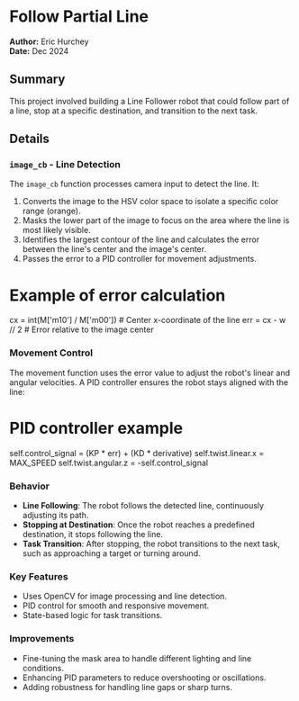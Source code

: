 # Follow Partial Line

**Author:** Eric Hurchey  
**Date:** Dec 2024  

## Summary  

This project involved building a Line Follower robot that could follow part of a line, stop at a specific destination, and transition to the next task.  

## Details  

### `image_cb` - Line Detection  
The `image_cb` function processes camera input to detect the line. It:  
1. Converts the image to the HSV color space to isolate a specific color range (orange).  
2. Masks the lower part of the image to focus on the area where the line is most likely visible.  
3. Identifies the largest contour of the line and calculates the error between the line's center and the image's center.  
4. Passes the error to a PID controller for movement adjustments.  

# Example of error calculation
cx = int(M['m10'] / M['m00'])  # Center x-coordinate of the line
err = cx - w // 2  # Error relative to the image center

### Movement Control  

The movement function uses the error value to adjust the robot's linear and angular velocities. A PID controller ensures the robot stays aligned with the line:  

# PID controller example
self.control_signal = (KP * err) + (KD * derivative)
self.twist.linear.x = MAX_SPEED
self.twist.angular.z = -self.control_signal

### Behavior  

- **Line Following**: The robot follows the detected line, continuously adjusting its path.  
- **Stopping at Destination**: Once the robot reaches a predefined destination, it stops following the line.  
- **Task Transition**: After stopping, the robot transitions to the next task, such as approaching a target or turning around.  

### Key Features  

- Uses OpenCV for image processing and line detection.  
- PID control for smooth and responsive movement.  
- State-based logic for task transitions.  

### Improvements  

- Fine-tuning the mask area to handle different lighting and line conditions.  
- Enhancing PID parameters to reduce overshooting or oscillations.  
- Adding robustness for handling line gaps or sharp turns.  
